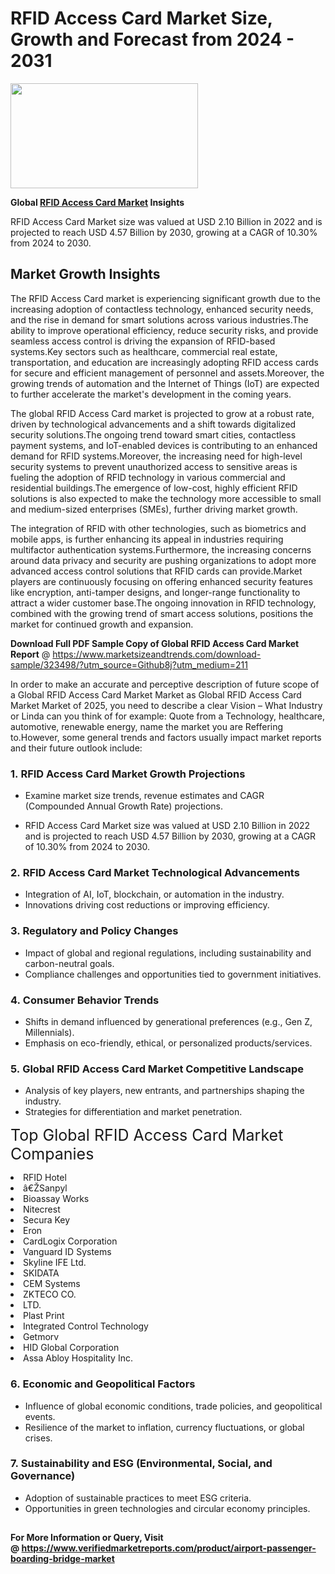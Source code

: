 <H1>RFID Access Card Market Size, Growth and Forecast from 2024 - 2031</H1><img class="aligncenter size-medium wp-image-584254" src="https://thirdeyenews.in/wp-content/uploads/2024/09/Global-Market-Research-300x168.jpeg" alt="" width="300" height="168" /><p><strong>Global&nbsp;<a href="https://www.marketsizeandtrends.com/download-sample/323498/?utm_source=Github8j?utm_medium=211">RFID Access Card Market</a> Insights</strong></p><p>RFID Access Card Market size was valued at USD 2.10 Billion in 2022 and is projected to reach USD 4.57 Billion by 2030, growing at a CAGR of 10.30% from 2024 to 2030.</p><p><h2>Market Growth Insights</h2> <p>The RFID Access Card market is experiencing significant growth due to the increasing adoption of contactless technology, enhanced security needs, and the rise in demand for smart solutions across various industries.The ability to improve operational efficiency, reduce security risks, and provide seamless access control is driving the expansion of RFID-based systems.Key sectors such as healthcare, commercial real estate, transportation, and education are increasingly adopting RFID access cards for secure and efficient management of personnel and assets.Moreover, the growing trends of automation and the Internet of Things (IoT) are expected to further accelerate the market's development in the coming years.</p> <p>The global RFID Access Card market is projected to grow at a robust rate, driven by technological advancements and a shift towards digitalized security solutions.The ongoing trend toward smart cities, contactless payment systems, and IoT-enabled devices is contributing to an enhanced demand for RFID systems.Moreover, the increasing need for high-level security systems to prevent unauthorized access to sensitive areas is fueling the adoption of RFID technology in various commercial and residential buildings.The emergence of low-cost, highly efficient RFID solutions is also expected to make the technology more accessible to small and medium-sized enterprises (SMEs), further driving market growth.</p> <p>The integration of RFID with other technologies, such as biometrics and mobile apps, is further enhancing its appeal in industries requiring multifactor authentication systems.Furthermore, the increasing concerns around data privacy and security are pushing organizations to adopt more advanced access control solutions that RFID cards can provide.Market players are continuously focusing on offering enhanced security features like encryption, anti-tamper designs, and longer-range functionality to attract a wider customer base.The ongoing innovation in RFID technology, combined with the growing trend of smart access solutions, positions the market for continued growth and expansion.</p> <p><span class=""><strong>Download Full PDF Sample Copy of Global RFID Access Card Market Report</strong> @ <a href="https://www.marketsizeandtrends.com/download-sample/323498/?utm_source=Github8j?utm_medium=211" target="_blank">https://www.marketsizeandtrends.com/download-sample/323498/?utm_source=Github8j?utm_medium=211</a></span></p><p>In order to make an accurate and perceptive description of future scope of a Global&nbsp;RFID Access Card Market Market as Global&nbsp;RFID Access Card Market Market of 2025, you need to describe a clear Vision &ndash; What Industry or Linda can you think of for example: Quote from a Technology, healthcare, automotive, renewable energy, name the market you are Reffering to.However, some general trends and factors usually impact market reports and their future outlook include:</p><h3>1.&nbsp;<strong>RFID Access Card Market Growth Projections</strong></h3><ul><li>Examine market size trends, revenue estimates and CAGR (Compounded Annual Growth Rate) projections.</li><li><p>RFID Access Card Market size was valued at USD 2.10 Billion in 2022 and is projected to reach USD 4.57 Billion by 2030, growing at a CAGR of 10.30% from 2024 to 2030.</p></li></ul><h3>2.&nbsp;<strong>RFID Access Card Market Technological Advancements</strong></h3><ul><li>Integration of AI, IoT, blockchain, or automation in the industry.</li><li>Innovations driving cost reductions or improving efficiency.</li></ul><h3>3.&nbsp;<strong>Regulatory and Policy Changes</strong></h3><ul><li>Impact of global and regional regulations, including sustainability and carbon-neutral goals.</li><li>Compliance challenges and opportunities tied to government initiatives.</li></ul><h3>4.&nbsp;<strong>Consumer Behavior Trends</strong></h3><ul><li>Shifts in demand influenced by generational preferences (e.g., Gen Z, Millennials).</li><li>Emphasis on eco-friendly, ethical, or personalized products/services.</li></ul><h3>5.&nbsp;<strong>Global RFID Access Card Market Competitive Landscape</strong></h3><ul><li>Analysis of key players, new entrants, and partnerships shaping the industry.</li><li>Strategies for differentiation and market penetration.</li></ul><p data-pm-slice="1 1 []"><span style="color: inherit; font-family: inherit; font-size: 25px;">Top Global RFID Access Card Market Companies</span></p><div class="" data-test-id=""><p><li>RFID Hotel</li><li> â€ŽSanpyl</li><li> Bioassay Works</li><li> Nitecrest</li><li> Secura Key</li><li> Eron</li><li> CardLogix Corporation</li><li> Vanguard ID Systems</li><li> Skyline IFE Ltd.</li><li> SKIDATA</li><li> CEM Systems</li><li> ZKTECO CO.</li><li> LTD.</li><li> Plast Print</li><li> Integrated Control Technology</li><li> Getmorv</li><li> HID Global Corporation</li><li> Assa Abloy Hospitality Inc.</li></p></div><h3>6.&nbsp;<strong>Economic and Geopolitical Factors</strong></h3><ul><li>Influence of global economic conditions, trade policies, and geopolitical events.</li><li>Resilience of the market to inflation, currency fluctuations, or global crises.</li></ul><h3>7.&nbsp;<strong>Sustainability and ESG (Environmental, Social, and Governance)</strong></h3><ul><li>Adoption of sustainable practices to meet ESG criteria.</li><li>Opportunities in green technologies and circular economy principles.</li></ul><h2><strong style="font-size: 14px;">For More Information or Query, Visit @&nbsp;</strong><a style="background-color: #ffffff; font-size: 14px;" href="https://www.marketsizeandtrends.com/report/rfid-access-card-market/" target="_blank">https://www.verifiedmarketreports.com/product/airport-passenger-boarding-bridge-market</a></h2>